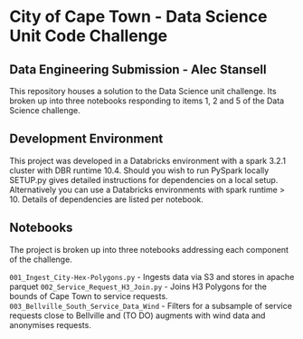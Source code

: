 
# City of Cape Town - Data Science Unit Code Challenge


## Data Engineering Submission - Alec Stansell

This repository houses a solution to the Data Science unit challenge. Its broken up into three notebooks responding to items 1, 2 and 5 of the Data Science challenge.

## Development Environment

This project was developed in a Databricks environment with a spark 3.2.1 cluster with DBR runtime 10.4. Should you wish to run PySpark locally SETUP.py gives detailed instructions for dependencies on a local setup. Alternatively you can use a Databricks environments with spark runtime > 10. Details of dependencies are listed per notebook.

## Notebooks

The project is broken up into three notebooks addressing each component of the challenge.

`001_Ingest_City-Hex-Polygons.py` - Ingests data via S3 and stores in apache parquet
`002_Service_Request_H3_Join.py` - Joins H3 Polygons for the bounds of Cape Town to service requests.
`003_Bellville_South_Service_Data_Wind` - Filters for a subsample of service requests close to Bellville and (TO DO) augments with wind data and anonymises requests.


